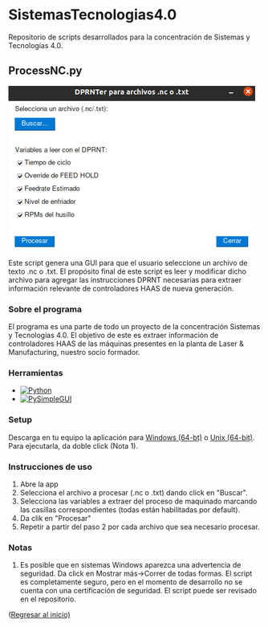 <a name = "readme-top"></a>

# SistemasTecnologias4.0
Repositorio de scripts desarrollados para la concentración de Sistemas y Tecnologías 4.0.

## ProcessNC.py
<p align = "center">

![DPRNTer GUI v1][gui-v1-link]

</p>

<p align = "center">

Este script genera una GUI para que el usuario seleccione un archivo de texto .nc o
.txt. El propósito final de este script es leer y modificar dicho archivo para
agregar las instrucciones DPRNT necesarias para extraer información relevante de
controladores HAAS de nueva generación.

</p>


### Sobre el programa
El programa es una parte de todo un proyecto de la concentración Sistemas y
Tecnologías 4.0. El objetivo de este es extraer información de controladores HAAS de
las máquinas presentes en la planta de Laser & Manufacturing, nuestro socio formador.

### Herramientas
* [![Python][python-badge]][python-link]
* [![PySimpleGUI][pysimplegui-badge]][pysimplegui-link]

### Setup
Descarga en tu equipo la aplicación para [Windows (64-bt)][windows-app-link] o
[Unix (64-bit)][unix-app-link]. Para ejecutarla, da doble click (Nota 1).

### Instrucciones de uso
1. Abre la app
2. Selecciona el archivo a procesar (.nc o .txt) dando click en "Buscar".
3. Selecciona las variables a extraer del proceso de maquinado marcando las casillas
correspondientes (todas están habilitadas por default).
4. Da clik en "Procesar"
5. Repetir a partir del paso 2 por cada archivo que sea necesario procesar.


### Notas
1. Es posible que en sistemas Windows aparezca una advertencia de seguridad. Da click
en Mostrar más->Correr de todas formas. El script es completamente seguro, pero en el
momento de desarrollo no se cuenta con una certificación de seguridad. El script puede
ser revisado en el repositorio.

<p align = "">(<a href = "#readme-top">Regresar al inicio)</p>

<!--
#### Primer prototipo de la interfaz
![First GUI Draft][GUI-Draft_Link]
-->
[gui-draft-link]: https://github.com/aaronrt21/SistemasTecnologias4.0/blob/main/GUIDraft.png
[gui-v1-link]: https://github.com/aaronrt21/SistemasTecnologias4.0/blob/main/GUIv1.png
[python-link]: https://www.python.org/
[python-badge]: https://img.shields.io/badge/python-v3.8-blue
[pysimplegui-link]: https://www.pysimplegui.org/en/latest/
[pysimplegui-badge]: https://img.shields.io/badge/PySimpleGUI-v4.60-blue
[windows-app-link]: https://github.com/aaronrt21/SistemasTecnologias4.0/blob/main/processnc.exe
[unix-app-link]: https://github.com/aaronrt21/SistemasTecnologias4.0/blob/main/processnc